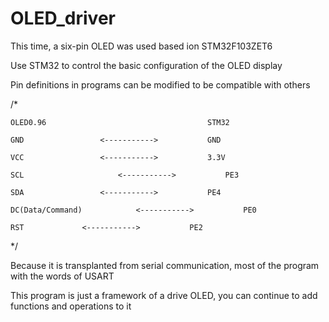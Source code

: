 # OLED_driver
This time, a six-pin OLED was used based ion STM32F103ZET6

Use STM32 to control the basic configuration of the OLED display

Pin definitions in programs can be modified to be compatible with others

/*

	OLED0.96                  					STM32
	
	GND        			<----------->			GND
	
	VCC        			<----------->			3.3V

	SCL             		<----------->			PE3
	
	SDA        			<----------->			PE4
	
	DC(Data/Command)	        <----------->			PE0
	
	RST				<----------->			PE2
	
*/


Because it is transplanted from serial communication, most of the program with the words of USART  


This program is just a framework of a drive OLED, you can continue to add functions and operations to it  
